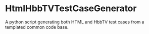 # HtmlHbbTVTestCaseGenerator
A python script generating both HTML and HbbTV test cases from a templated common code base.
